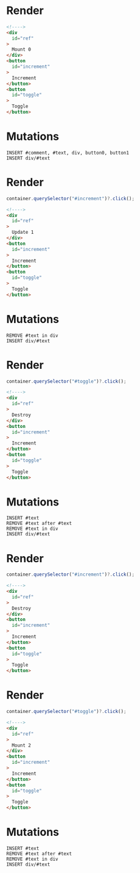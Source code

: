 # Render
```html
<!---->
<div
  id="ref"
>
  Mount 0
</div>
<button
  id="increment"
>
  Increment
</button>
<button
  id="toggle"
>
  Toggle
</button>
```

# Mutations
```
INSERT #comment, #text, div, button0, button1
INSERT div/#text
```

# Render
```js
container.querySelector("#increment")?.click();
```
```html
<!---->
<div
  id="ref"
>
  Update 1
</div>
<button
  id="increment"
>
  Increment
</button>
<button
  id="toggle"
>
  Toggle
</button>
```

# Mutations
```
REMOVE #text in div
INSERT div/#text
```

# Render
```js
container.querySelector("#toggle")?.click();
```
```html
<!---->
<div
  id="ref"
>
  Destroy
</div>
<button
  id="increment"
>
  Increment
</button>
<button
  id="toggle"
>
  Toggle
</button>
```

# Mutations
```
INSERT #text
REMOVE #text after #text
REMOVE #text in div
INSERT div/#text
```

# Render
```js
container.querySelector("#increment")?.click();
```
```html
<!---->
<div
  id="ref"
>
  Destroy
</div>
<button
  id="increment"
>
  Increment
</button>
<button
  id="toggle"
>
  Toggle
</button>
```


# Render
```js
container.querySelector("#toggle")?.click();
```
```html
<!---->
<div
  id="ref"
>
  Mount 2
</div>
<button
  id="increment"
>
  Increment
</button>
<button
  id="toggle"
>
  Toggle
</button>
```

# Mutations
```
INSERT #text
REMOVE #text after #text
REMOVE #text in div
INSERT div/#text
```